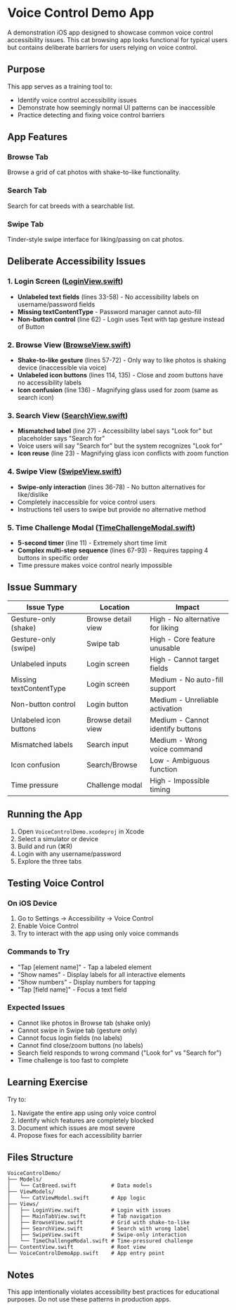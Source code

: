 # Voice Control Demo App

A demonstration iOS app designed to showcase common voice control accessibility issues. This cat browsing app looks functional for typical users but contains deliberate barriers for users relying on voice control.

## Purpose

This app serves as a training tool to:
- Identify voice control accessibility issues
- Demonstrate how seemingly normal UI patterns can be inaccessible
- Practice detecting and fixing voice control barriers

## App Features

### Browse Tab
Browse a grid of cat photos with shake-to-like functionality.

### Search Tab
Search for cat breeds with a searchable list.

### Swipe Tab
Tinder-style swipe interface for liking/passing on cat photos.

## Deliberate Accessibility Issues

### 1. **Login Screen** ([LoginView.swift](VoiceControlDemo/Views/LoginView.swift))
- **Unlabeled text fields** (lines 33-58) - No accessibility labels on username/password fields
- **Missing textContentType** - Password manager cannot auto-fill
- **Non-button control** (line 62) - Login uses Text with tap gesture instead of Button

### 2. **Browse View** ([BrowseView.swift](VoiceControlDemo/Views/BrowseView.swift))
- **Shake-to-like gesture** (lines 57-72) - Only way to like photos is shaking device (inaccessible via voice)
- **Unlabeled icon buttons** (lines 114, 135) - Close and zoom buttons have no accessibility labels
- **Icon confusion** (line 136) - Magnifying glass used for zoom (same as search icon)

### 3. **Search View** ([SearchView.swift](VoiceControlDemo/Views/SearchView.swift))
- **Mismatched label** (line 27) - Accessibility label says "Look for" but placeholder says "Search for"
- Voice users will say "Search for" but the system recognizes "Look for"
- **Icon reuse** (line 23) - Magnifying glass icon conflicts with zoom function

### 4. **Swipe View** ([SwipeView.swift](VoiceControlDemo/Views/SwipeView.swift))
- **Swipe-only interaction** (lines 36-78) - No button alternatives for like/dislike
- Completely inaccessible for voice control users
- Instructions tell users to swipe but provide no alternative method

### 5. **Time Challenge Modal** ([TimeChallengeModal.swift](VoiceControlDemo/Views/TimeChallengeModal.swift))
- **5-second timer** (line 11) - Extremely short time limit
- **Complex multi-step sequence** (lines 67-93) - Requires tapping 4 buttons in specific order
- Time pressure makes voice control nearly impossible

## Issue Summary

| Issue Type | Location | Impact |
|------------|----------|--------|
| Gesture-only (shake) | Browse detail view | High - No alternative for liking |
| Gesture-only (swipe) | Swipe tab | High - Core feature unusable |
| Unlabeled inputs | Login screen | High - Cannot target fields |
| Missing textContentType | Login screen | Medium - No auto-fill support |
| Non-button control | Login button | Medium - Unreliable activation |
| Unlabeled icon buttons | Browse detail view | Medium - Cannot identify buttons |
| Mismatched labels | Search input | Medium - Wrong voice command |
| Icon confusion | Search/Browse | Low - Ambiguous function |
| Time pressure | Challenge modal | High - Impossible timing |

## Running the App

1. Open `VoiceControlDemo.xcodeproj` in Xcode
2. Select a simulator or device
3. Build and run (⌘R)
4. Login with any username/password
5. Explore the three tabs

## Testing Voice Control

### On iOS Device
1. Go to Settings → Accessibility → Voice Control
2. Enable Voice Control
3. Try to interact with the app using only voice commands

### Commands to Try
- "Tap [element name]" - Tap a labeled element
- "Show names" - Display labels for all interactive elements
- "Show numbers" - Display numbers for tapping
- "Tap [field name]" - Focus a text field

### Expected Issues
- Cannot like photos in Browse tab (shake only)
- Cannot swipe in Swipe tab (gesture only)
- Cannot focus login fields (no labels)
- Cannot find close/zoom buttons (no labels)
- Search field responds to wrong command ("Look for" vs "Search for")
- Time challenge is too fast to complete

## Learning Exercise

Try to:
1. Navigate the entire app using only voice control
2. Identify which features are completely blocked
3. Document which issues are most severe
4. Propose fixes for each accessibility barrier

## Files Structure

```
VoiceControlDemo/
├── Models/
│   └── CatBreed.swift           # Data models
├── ViewModels/
│   └── CatViewModel.swift       # App logic
├── Views/
│   ├── LoginView.swift          # Login with issues
│   ├── MainTabView.swift        # Tab navigation
│   ├── BrowseView.swift         # Grid with shake-to-like
│   ├── SearchView.swift         # Search with wrong label
│   ├── SwipeView.swift          # Swipe-only interaction
│   └── TimeChallengeModal.swift # Time-pressured challenge
├── ContentView.swift            # Root view
└── VoiceControlDemoApp.swift    # App entry point
```

## Notes

This app intentionally violates accessibility best practices for educational purposes. Do not use these patterns in production apps.
